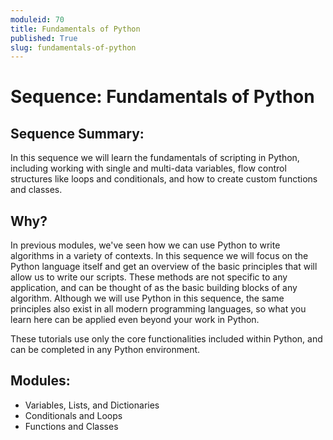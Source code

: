 ```yaml
---
moduleid: 70
title: Fundamentals of Python
published: True
slug: fundamentals-of-python
---
```


# Sequence: Fundamentals of Python

## Sequence Summary:

In this sequence we will learn the fundamentals of scripting in Python, including working with single and multi-data variables, flow control structures like loops and conditionals, and how to create custom functions and classes.

## Why?

In previous modules, we've seen how we can use Python to write algorithms in a variety of contexts. In this sequence we will focus on the Python language itself and get an overview of the basic principles that will allow us to write our scripts. These methods are not specific to any application, and can be thought of as the basic building blocks of any algorithm. Although we will use Python in this sequence, the same principles also exist in all modern programming languages, so what you learn here can be applied even beyond your work in Python. 

These tutorials use only the core functionalities included within Python, and can be completed in any Python environment.

## Modules:

- Variables, Lists, and Dictionaries
- Conditionals and Loops
- Functions and Classes